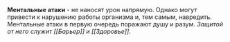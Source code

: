 **Ментальные атаки** - не наносят урон напрямую. Однако могут привести к нарушению работы организма и, тем самым, навредить. Ментальные атаки в первую очередь поражают душу и разум. *Защитой от него служит [[Барьер]] и [[Здоровье]].* 